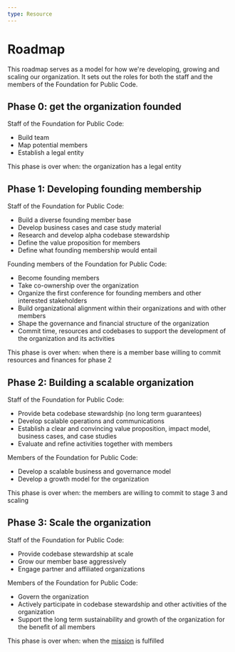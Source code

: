 ```yaml
---
type: Resource
---
```


# Roadmap

This roadmap serves as a model for how we're developing, growing and scaling our organization. It sets out the roles for both the staff and the members of the Foundation for Public Code.

## Phase 0: get the organization founded

Staff of the Foundation for Public Code:

* Build team
* Map potential members
* Establish a legal entity

This phase is over when: the organization has a legal entity

## Phase 1: Developing founding membership

Staff of the Foundation for Public Code:

* Build a diverse founding member base
* Develop business cases and case study material
* Research and develop alpha codebase stewardship
* Define the value proposition for members
* Define what founding membership would entail

Founding members of the Foundation for Public Code:

* Become founding members
* Take co-ownership over the organization
* Organize the first conference for founding members and other interested stakeholders
* Build organizational alignment within their organizations and with other members
* Shape the governance and financial structure of the organization
* Commit time, resources and codebases to support the development of the organization and its activities

This phase is over when: when there is a member base willing to commit resources and finances for phase 2

## Phase 2: Building a scalable organization

Staff of the Foundation for Public Code:

* Provide beta codebase stewardship (no long term guarantees)
* Develop scalable operations and communications
* Establish a clear and convincing value proposition, impact model, business cases, and case studies
* Evaluate and refine activities together with members

Members of the Foundation for Public Code:

* Develop a scalable business and governance model
* Develop a growth model for the organization

This phase is over when: the members are willing to commit to stage 3 and scaling

## Phase 3: Scale the organization

Staff of the Foundation for Public Code:

* Provide codebase stewardship at scale
* Grow our member base aggressively
* Engage partner and affiliated organizations

Members of the Foundation for Public Code:

* Govern the organization
* Actively participate in codebase stewardship and other activities of the organization
* Support the long term sustainability and growth of the organization for the benefit of all members

This phase is over when: when the [mission](../mission.md) is fulfilled
